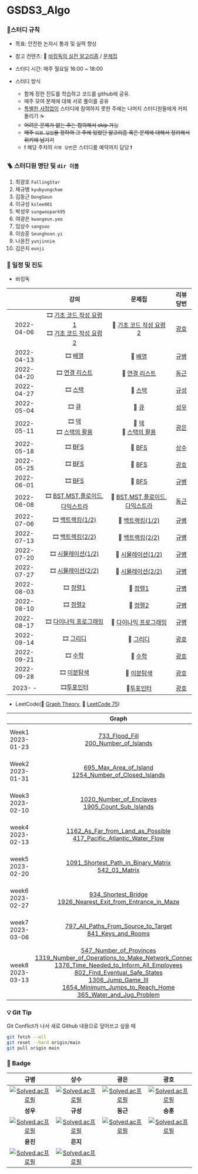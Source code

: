 # GSDS3_Algo
### :pencil:스터디 규칙

- 목표: 안전한 논자시 통과 및 실력 향상

- 참고 컨텐츠: :book: [바킹독의 실전 알고리즘](https://www.youtube.com/watch?v=LcOIobH7ues&list=PLtqbFd2VIQv4O6D6l9HcD732hdrnYb6CY) / [문제집](https://github.com/encrypted-def/basic-algo-lecture/blob/master/workbook.md)

- 스터디 시간: 매주 월요일 16:00 ~ 18:00
- 스터디 방식
  - 함께 정한 진도를 학습하고 코드를 github에 공유.
  - 매주 모여 문제에 대해 서로 풀이를 공유
  - <u>특별한 사정없이</u> 스터디에 참여하지 못한 주에는 나머지 스터디원들에게 커피 돌리기 :coffee:   
  - ~~어려운 문제가 없는 주는 합의해서 skip 가능~~
  - ~~매주 `리뷰 당번`을 정하여 그 주에 있었던 알고리즘 혹은 문제에 대해서 정리해서 위키에 남기기~~
  - :exclamation: 해당 주차의 `리뷰 당번`은 스터디룸 예약까지 담당 :exclamation:





### 🪜 스터디원 명단 및 `dir 이름`
1. 최광호 `FallingStar`
2. 채규병 `kyubyungchae`
3. 김동근 `DongGeun`
4. 이규성 `kslee001`
5. 박성우 `sungwoopark95`
6. 여광은 `kwangeun.yeo`
7. 임상수 `sangsoo`
8. 이승훈 `Seunghoon.yi`
9. 나윤진 `yunjinnie`
10. 김은지 `eunji`



### :calendar: 일정 및 진도

- 바킹독

|            |                             강의                             |                            문제집                            |                 리뷰 당번                 |
| :--------: | :----------------------------------------------------------: | :----------------------------------------------------------: | :---------------------------------------: |
| 2022-04-06 | :film_strip: [기초 코드 작성 요령 1](https://youtu.be/9MMKsrvRiw4)<br>  :film_strip: [기초 코드 작성 요령 2](https://youtu.be/6lhVHP8bkPA) | :bookmark_tabs: [기초 코드 작성 요령 2](https://www.acmicpc.net/workbook/view/7306) | [광호](https://github.com/FallingStar624) |
| 2022-04-13 | :film_strip: [배열](https://www.youtube.com/watch?v=mBeyFsHqzHg&list=PLtqbFd2VIQv4O6D6l9HcD732hdrnYb6CY&index=4) | :bookmark_tabs: [배열](https://www.acmicpc.net/workbook/view/7307) |     [규병](https://github.com/qqplot)     |
| 2022-04-20 |   :film_strip: [연결 리스트](https://youtu.be/C6MX5u7r72E)   | :bookmark_tabs: [연결 리스트](https://www.acmicpc.net/workbook/view/7308) |    [동근](https://github.com/DongGeun)    |
| 2022-04-27 | :film_strip: [스택](https://www.youtube.com/watch?v=0DsyCXIN7Wg) | :bookmark_tabs: [스택](https://www.acmicpc.net/workbook/view/7309) |    [규성](https://github.com/kslee001)    |
| 2022-05-04 | :film_strip: [큐](https://www.youtube.com/watch?v=D_fwSy5tRAY) | :bookmark_tabs: [큐](https://www.acmicpc.net/workbook/view/7310) | [성우](https://github.com/sungwoopark95)  |
| 2022-05-11 | :film_strip: [덱](https://www.youtube.com/watch?v=0mEzJ4S1d8o)<br> :film_strip: [스택의 활용](https://www.youtube.com/watch?v=cdjjk-ryPKc) | :bookmark_tabs: [덱](https://www.acmicpc.net/workbook/view/7311)<br> :bookmark_tabs: [스택의 활용](https://www.acmicpc.net/workbook/view/7312) |  [광은](https://github.com/yeokwangeun)   |
| 2022-05-18 | :film_strip: [BFS](https://www.youtube.com/watch?v=ftOmGdm95XI&list=PLtqbFd2VIQv4O6D6l9HcD732hdrnYb6CY&index=10)<br> | :bookmark_tabs: [BFS](https://www.acmicpc.net/workbook/view/7313)<br> |    [상수](https://github.com/sangsoo)     |
| 2022-05-25 | :film_strip: [BFS](https://www.youtube.com/watch?v=ftOmGdm95XI&list=PLtqbFd2VIQv4O6D6l9HcD732hdrnYb6CY&index=10)<br> | :bookmark_tabs: [BFS](https://www.acmicpc.net/workbook/view/7313)<br> | [광호](https://github.com/FallingStar624) |
| 2022-06-01 | :film_strip: [BFS](https://www.youtube.com/watch?v=ftOmGdm95XI&list=PLtqbFd2VIQv4O6D6l9HcD732hdrnYb6CY&index=10)<br> | :bookmark_tabs: [BFS](https://www.acmicpc.net/workbook/view/7313)<br> |     [규병](https://github.com/qqplot)     |
| 2022-06-08 | :film_strip: [BST](https://www.youtube.com/watch?v=IKnjzmyk70U&list=PLtqbFd2VIQv4O6D6l9HcD732hdrnYb6CY&index=23),[MST](https://www.youtube.com/watch?v=4wA3bncb64E&list=PLtqbFd2VIQv4O6D6l9HcD732hdrnYb6CY&index=28),[플로이드](https://www.youtube.com/watch?v=dDDy2bEZRA8&list=PLtqbFd2VIQv4O6D6l9HcD732hdrnYb6CY&index=29),[다익스트라](https://www.youtube.com/watch?v=o9BnvwgPT-o&list=PLtqbFd2VIQv4O6D6l9HcD732hdrnYb6CY&index=30)<br> | :bookmark_tabs: [BST](https://www.acmicpc.net/workbook/view/9346),[MST](https://www.acmicpc.net/workbook/view/9907),[플로이드](https://www.acmicpc.net/workbook/view/10318),[다익스트라](https://www.acmicpc.net/workbook/view/10433)<br> |    [동근](https://github.com/DongGeun)    |
| 2022-07-06 | :film_strip: [백트랙킹(1/2)](https://www.youtube.com/watch?v=Enz2csssTCs&list=PLtqbFd2VIQv4O6D6l9HcD732hdrnYb6CY&index=13)<br> | :bookmark_tabs: [백트랙킹(1/2)](https://github.com/encrypted-def/basic-algo-lecture/blob/master/workbook/0x0C.md)<br> |     [규병](https://github.com/qqplot)     |
| 2022-07-13 | :film_strip: [백트랙킹(2/2)](https://www.youtube.com/watch?v=Enz2csssTCs&list=PLtqbFd2VIQv4O6D6l9HcD732hdrnYb6CY&index=13)<br> | :bookmark_tabs: [백트랙킹(2/2)](https://github.com/encrypted-def/basic-algo-lecture/blob/master/workbook/0x0C.md)<br> |     [규병](https://github.com/qqplot)     |
| 2022-07-20 | :film_strip: [시뮬레이션(1/2)](https://www.youtube.com/watch?v=jZwf4OPlhtk&list=PLtqbFd2VIQv4O6D6l9HcD732hdrnYb6CY&index=14)<br> | :bookmark_tabs: [시뮬레이션(1/2)](https://github.com/encrypted-def/basic-algo-lecture/blob/master/workbook/0x0D.md)<br> |     [규병](https://github.com/qqplot)     |
| 2022-07-27 | :film_strip: [시뮬레이션(2/2)](https://www.youtube.com/watch?v=jZwf4OPlhtk&list=PLtqbFd2VIQv4O6D6l9HcD732hdrnYb6CY&index=14)<br> | :bookmark_tabs: [시뮬레이션(2/2)](https://github.com/encrypted-def/basic-algo-lecture/blob/master/workbook/0x0D.md)<br> |     [규병](https://github.com/qqplot)     |
| 2022-08-03 | :film_strip: [정렬1](https://www.youtube.com/watch?v=59fZkZO0Bo4&list=PLtqbFd2VIQv4O6D6l9HcD732hdrnYb6CY&index=15)<br> | :bookmark_tabs: [정렬1](https://github.com/encrypted-def/basic-algo-lecture/blob/master/workbook/0x0E.md)<br> |     [규병](https://github.com/qqplot)     |
| 2022-08-10 | :film_strip: [정렬2](https://www.youtube.com/watch?v=dq5t1woLJMw&list=PLtqbFd2VIQv4O6D6l9HcD732hdrnYb6CY&index=16)<br> | :bookmark_tabs: [정렬2](https://github.com/encrypted-def/basic-algo-lecture/blob/master/workbook/0x0F.md)<br> |     [규병](https://github.com/qqplot)     |
| 2022-08-17 | :film_strip: [다이나믹 프로그래밍](https://www.youtube.com/watch?v=5leTtB3PQu0&list=PLtqbFd2VIQv4O6D6l9HcD732hdrnYb6CY&index=17)<br> | :bookmark_tabs: [다이나믹 프로그래밍](https://github.com/encrypted-def/basic-algo-lecture/blob/master/workbook/0x10.md)<br> |     [규병](https://github.com/qqplot)     |
| 2022-09-14 | :film_strip: [그리디](https://www.youtube.com/watch?v=De0Qg-2O80c&list=PLtqbFd2VIQv4O6D6l9HcD732hdrnYb6CY&index=18)<br/> | :bookmark_tabs: [그리디](https://github.com/encrypted-def/basic-algo-lecture/blob/master/workbook/0x11.md)<br/> | [광호](https://github.com/FallingStar624) |
| 2022-09-21 | :film_strip: [수학](https://www.youtube.com/watch?v=2RCJApSVxRI&list=PLtqbFd2VIQv4O6D6l9HcD732hdrnYb6CY&index=19)<br/> | :bookmark_tabs: [수학](https://github.com/encrypted-def/basic-algo-lecture/blob/master/workbook/0x12.md)<br/> | [광호](https://github.com/FallingStar624) |
| 2022-09-28 | :film_strip: [이분탐색](https://www.youtube.com/watch?v=3TkaOKHxHnI&list=PLtqbFd2VIQv4O6D6l9HcD732hdrnYb6CY&index=20)<br/> | :bookmark_tabs: [이분탐색](https://github.com/encrypted-def/basic-algo-lecture/blob/master/workbook/0x13.md)<br/> | [광호](https://github.com/FallingStar624) |
| 2023- - | :film_strip:[투포인터](https://youtu.be/I_0aAKzu0m8br)<br> | :bookmark_tabs:[투포인터](https://github.com/encrypted-def/basic-algo-lecture/tree/master/0x13) | [광호](https://github.com/FallingStar624) |

- LeetCode(:rabbit: [Graph Theory](https://leetcode.com/study-plan/graph/?progress=xulo5tud), :rabbit: [LeetCode 75](https://leetcode.com/study-plan/leetcode-75/?progress=xuloed73))

|                      |                            Graph                             |                           General                            |
| :------------------: | :----------------------------------------------------------: | :----------------------------------------------------------: |
| Week1<br>2023-01-23  | [733_Flood_Fill](https://leetcode.com/problems/flood-fill/?envType=study-plan&id=graph-i)<br />[200_Number_of_Islands](https://leetcode.com/problems/number-of-islands/?envType=study-plan&id=graph-i) <br /> | [1480_Running_Sum_of_1d_Array](https://leetcode.com/problems/running-sum-of-1d-array/?envType=study-plan&id=level-1)<br />[724_Find_Pivot_Index](https://leetcode.com/problems/find-pivot-index/?envType=study-plan&id=level-1)<br />[205_Isomorphic_Strings](https://leetcode.com/problems/isomorphic-strings/)<br />[392_Is_Subsequence](https://leetcode.com/problems/is-subsequence/) |
| Week2<br/>2023-01-31 | [695_Max_Area_of_Island](https://leetcode.com/problems/max-area-of-island/)<br />[1254_Number_of_Closed_Islands](https://leetcode.com/problems/number-of-closed-islands/) | [21_Merge_Two_Sorted_Lists](https://leetcode.com/problems/merge-two-sorted-lists/?envType=study-plan&id=level-1)<br />[206_Reverse_Linked_List](https://leetcode.com/problems/reverse-linked-list/?envType=study-plan&id=level-1)<br />[876_Middle_of_the_Linked_List](https://leetcode.com/problems/middle-of-the-linked-list/?envType=study-plan&id=level-1)<br/>[142_Linked_List_Cycle_II](https://leetcode.com/problems/linked-list-cycle-ii/?envType=study-plan&id=level-1) |
| Week3<br>2023-02-10  | [1020_Number_of_Enclaves](https://leetcode.com/problems/number-of-enclaves/?envType=study-plan&id=graph-i)<br>[1905_Count_Sub_Islands](https://leetcode.com/problems/count-sub-islands/?envType=study-plan&id=graph-i) | [121_Best_Time_to_Buy_and_Sell_Stock](https://leetcode.com/problems/best-time-to-buy-and-sell-stock/?envType=study-plan&id=level-1)<br/>[409_Longest_Palindrome](https://leetcode.com/problems/longest-palindrome/?envType=study-plan&id=level-1)<br>[589_N-ary_Tree_Preorder_Traversal](https://leetcode.com/problems/n-ary-tree-preorder-traversal/?envType=study-plan&id=level-1)<br>[102_Binary_Tree_Level_Order_Traversal](https://leetcode.com/problems/binary-tree-level-order-traversal/?envType=study-plan&id=level-1) |
| week4<br>2023-02-13  | [1162_As_Far_from_Land_as_Possible](https://leetcode.com/problems/as-far-from-land-as-possible/?envType=study-plan&id=graph-i)<br>[417_Pacific_Atlantic_Water_Flow](https://leetcode.com/problems/pacific-atlantic-water-flow/?envType=study-plan&id=graph-i) | [704_Binary_Search](https://leetcode.com/problems/binary-search/?envType=study-plan&id=level-1)<br>[278_First_Bad_Version](https://leetcode.com/problems/first-bad-version/?envType=study-plan&id=level-1)<br>[98_Validate_Binary_Search_Tree](https://leetcode.com/problems/validate-binary-search-tree/?envType=study-plan&id=level-1)<br>[234_Lowest_Common_Ancestor_of_a_Binary_Search_Tree](https://leetcode.com/problems/lowest-common-ancestor-of-a-binary-search-tree/?envType=study-plan&id=level-1) |
| week5<br>2023-02-20  | [1091_Shortest_Path_in_Binary_Matrix](https://leetcode.com/problems/shortest-path-in-binary-matrix/?envType=study-plan&id=graph-i)<br>[542_01_Matrix](https://leetcode.com/problems/01-matrix/?envType=study-plan&id=graph-i) | [509_Fibonacci_Number](https://leetcode.com/problems/fibonacci-number/?envType=study-plan&id=level-1)<br>[70_Climbing_Stairs](https://leetcode.com/problems/climbing-stairs/?envType=study-plan&id=level-1)<br>[746_Min_Cost_Climbing_Stairs](https://leetcode.com/problems/min-cost-climbing-stairs/?envType=study-plan&id=level-1)<br>[62_Unique_Paths](https://leetcode.com/problems/unique-paths/?envType=study-plan&id=level-1) |
| week6<br>2023-02-27  | [934_Shortest_Bridge](https://leetcode.com/problems/shortest-bridge/?envType=study-plan&id=graph-i)<br>[1926_Nearest_Exit_from_Entrance_in_Maze](https://leetcode.com/problems/nearest-exit-from-entrance-in-maze/?envType=study-plan&id=graph-i) | [438_Find_All_Anagrams_in_a_String](https://leetcode.com/problems/find-all-anagrams-in-a-string/?envType=study-plan&id=level-1)<br>[424_Longest_Repeating_Character_Replacement](https://leetcode.com/problems/longest-repeating-character-replacement/?envType=study-plan&id=level-1)<br>[1_Two_Sum](https://leetcode.com/problems/two-sum/?envType=study-plan&id=level-1)<br>[299_Bulls_and_Cows](https://leetcode.com/problems/bulls-and-cows/?envType=study-plan&id=level-1) |
| week7<br>2023-03-06  | [797_All_Paths_From_Source_to_Target](https://leetcode.com/problems/all-paths-from-source-to-target/?envType=study-plan&id=graph-i)<br>[841_Keys_and_Rooms](https://leetcode.com/problems/keys-and-rooms/?envType=study-plan&id=graph-i) | [844_Backspace_String_Compare](https://leetcode.com/problems/backspace-string-compare/?envType=study-plan&id=level-1)<br>[394_Decode_String](https://leetcode.com/problems/decode-string/?envType=study-plan&id=level-1)<br>[1094_Last_Stone_Weight](https://leetcode.com/problems/last-stone-weight/?envType=study-plan&id=level-1)<br>[692_Top_K_Frequent_Words](https://leetcode.com/problems/top-k-frequent-words/?envType=study-plan&id=level-1) |
| week8<br>2023-03-13  | [547_Number_of_Provinces](https://leetcode.com/problems/number-of-provinces/?envType=study-plan&id=graph-i)<br>[1319_Number_of_Operations_to_Make_Network_Connected](https://leetcode.com/problems/number-of-operations-to-make-network-connected/?envType=study-plan&id=graph-i)<br>[1376_Time_Needed_to_Inform_All_Employees](https://leetcode.com/problems/time-needed-to-inform-all-employees/?envType=study-plan&id=graph-i)<br>[802_Find_Eventual_Safe_States](https://leetcode.com/problems/find-eventual-safe-states/?envType=study-plan&id=graph-i)<br>[1306_Jump_Game_III](https://leetcode.com/problems/jump-game-iii/?envType=study-plan&id=graph-i)<br>[1654_Minimum_Jumps_to_Reach_Home](https://leetcode.com/problems/minimum-jumps-to-reach-home/?envType=study-plan&id=graph-i)<br>[365_Water_and_Jug_Problem](https://leetcode.com/problems/water-and-jug-problem/?envType=study-plan&id=graph-i) |                            `done`                            |



### :bulb: Git Tip

Git Conflict가 나서 새로 Github 내용으로 덮어쓰고 싶을 때

```sh
git fetch --all
git reset --hard origin/main
git pull origin main
```



### :1st_place_medal: Badge

|                             규병                             |                             상수                             |                             광은                             |                             광호                             |
| :----------------------------------------------------------: | :----------------------------------------------------------: | :----------------------------------------------------------: | :----------------------------------------------------------: |
| [![Solved.ac프로필](http://mazassumnida.wtf/api/generate_badge?boj=qq_plot)](https://solved.ac/qq_plot) | [![Solved.ac프로필](http://mazassumnida.wtf/api/generate_badge?boj=imsangsoo)](https://solved.ac/imsangsoo) | [![Solved.ac프로필](http://mazassumnida.wtf/api/generate_badge?boj=kwangeun)](https://solved.ac/kwangeun) | [![Solved.ac프로필](http://mazassumnida.wtf/api/generate_badge?boj=pairy624)](https://solved.ac/pairy624) |
|                           **성우**                           |                           **규성**                           |                           **동근**                           |                           **승훈**                           |
| [![Solved.ac프로필](http://mazassumnida.wtf/api/generate_badge?boj=sungwoopark95)](https://solved.ac/sungwoopark95) | [![Solved.ac프로필](http://mazassumnida.wtf/api/generate_badge?boj=kscodingpractice)](https://solved.ac/kscodingpractice) | [![Solved.ac프로필](http://mazassumnida.wtf/api/generate_badge?boj=kdg5188)](https://solved.ac/kdg5188) | [![Solved.ac프로필](http://mazassumnida.wtf/api/generate_badge?boj=wanderer_of_winter)](https://solved.ac/wanderer_of_winter) |
|                             **윤진**                             |                             **은지**                             |                                                              |                                                              |
| [![Solved.ac프로필](http://mazassumnida.wtf/api/generate_badge?boj=lumierej)](https://solved.ac/lumierej) |       [![Solved.ac프로필](http://mazassumnida.wtf/api/generate_badge?boj=kuman5262)](https://solved.ac/kuman5262)                                                                                             |                                                              |                        |
